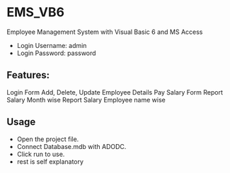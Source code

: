 # EMS_VB6
Employee Management System with Visual Basic 6 and MS Access

- Login Username: admin
- Login Password: password

## Features:
Login Form
Add, Delete, Update Employee Details
Pay Salary Form
Report Salary Month wise
Report Salary Employee name wise


## Usage
- Open the project file.
- Connect Database.mdb with ADODC.
- Click run to use.
- rest is self explanatory

